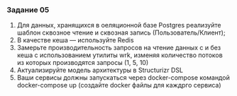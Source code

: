 ### Задание 05
1. Для данных, хранящихся в оеляционной базе Postgres реализуйте шаблон сквозное чтение и сквозная запись (Пользователь/Клиент); 
2. В качестве кеша — используйте Redis 
3. Замерьте производительность запросов на чтение данных с и без кеша с использованием утилиты wrk, изменяя количество потоков из которых производятся запросы (1, 5, 10) 
4. Актуализируйте модель архитектуры в Structurizr DSL 
6. Ваши сервисы должны запускаться через docker-compose командой docker-compose up (создайте docker файлы для каждрго сервиса) 
